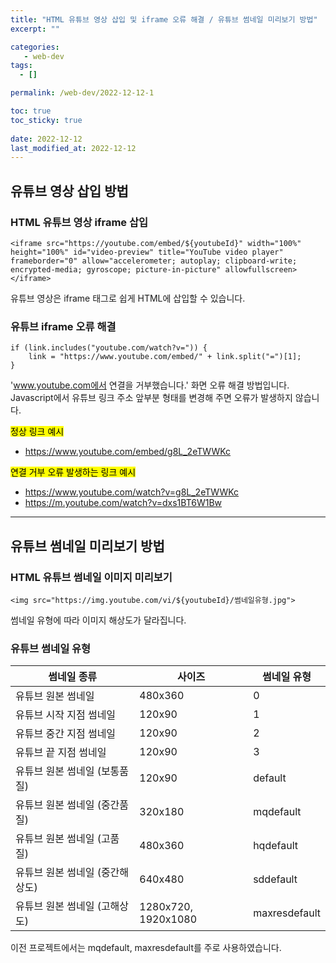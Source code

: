 ```yaml
---
title: "HTML 유튜브 영상 삽입 및 iframe 오류 해결 / 유튜브 썸네일 미리보기 방법"
excerpt: ""

categories:
   - web-dev
tags:
  - []

permalink: /web-dev/2022-12-12-1

toc: true
toc_sticky: true
 
date: 2022-12-12
last_modified_at: 2022-12-12
---
```


## 유튜브 영상 삽입 방법

### HTML 유튜브 영상 iframe 삽입
```
<iframe src="https://youtube.com/embed/${youtubeId}" width="100%" height="100%" id="video-preview" title="YouTube video player" frameborder="0" allow="accelerometer; autoplay; clipboard-write; encrypted-media; gyroscope; picture-in-picture" allowfullscreen></iframe>
```
유튜브 영상은 iframe 태그로 쉽게 HTML에 삽입할 수 있습니다.

### 유튜브 iframe 오류 해결
```
if (link.includes("youtube.com/watch?v=")) {
    link = "https://www.youtube.com/embed/" + link.split("=")[1];
}
```
'www.youtube.com에서 연결을 거부했습니다.' 화면 오류 해결 방법입니다.  
Javascript에서 유튜브 링크 주소 앞부분 형태를 변경해 주면 오류가 발생하지 않습니다.

<mark>정상 링크 예시</mark>  
- https://www.youtube.com/embed/g8L_2eTWWKc

<mark>연결 거부 오류 발생하는 링크 예시</mark>  
- https://www.youtube.com/watch?v=g8L_2eTWWKc
- https://m.youtube.com/watch?v=dxs1BT6W1Bw

---

## 유튜브 썸네일 미리보기 방법

### HTML 유튜브 썸네일 이미지 미리보기
```
<img src="https://img.youtube.com/vi/${youtubeId}/썸네일유형.jpg">
```
썸네일 유형에 따라 이미지 해상도가 달라집니다.

### 유튜브 썸네일 유형
<table>
  <thead>
    <tr>
      <th>썸네일 종류</th>
      <th>사이즈</th>
      <th>썸네일 유형</th>
    </tr>
  </thead>
  <tbody>
    <tr>
      <td>유튜브 원본 썸네일</td>
      <td>480x360</td>
      <td>0</td>
    </tr>
    <tr>
      <td>유튜브 시작 지점 썸네일</td>
      <td>120x90</td>
      <td>1</td>
    </tr>
    <tr>
      <td>유튜브 중간 지점 썸네일</td>
      <td>120x90</td>
      <td>2</td>
    </tr>
    <tr>
      <td>유튜브 끝 지점 썸네일</td>
      <td>120x90</td>
      <td>3</td>
    </tr>
    <tr>
      <td>유튜브 원본 썸네일 (보통품질)</td>
      <td>120x90</td>
      <td>default</td>
    </tr>
    <tr>
      <td>유튜브 원본 썸네일 (중간품질)</td>
      <td>320x180</td>
      <td>mqdefault</td>
    </tr>
    <tr>
      <td>유튜브 원본 썸네일 (고품질)</td>
      <td>480x360</td>
      <td>hqdefault</td>
    </tr>
    <tr>
      <td>유튜브 원본 썸네일 (중간해상도)</td>
      <td>640x480</td>
      <td>sddefault</td>
    </tr>
    <tr>
      <td>유튜브 원본 썸네일 (고해상도)</td>
      <td>1280x720, 1920x1080</td>
      <td>maxresdefault</td>
    </tr>
  </tbody>
</table>
이전 프로젝트에서는 mqdefault, maxresdefault를 주로 사용하였습니다.